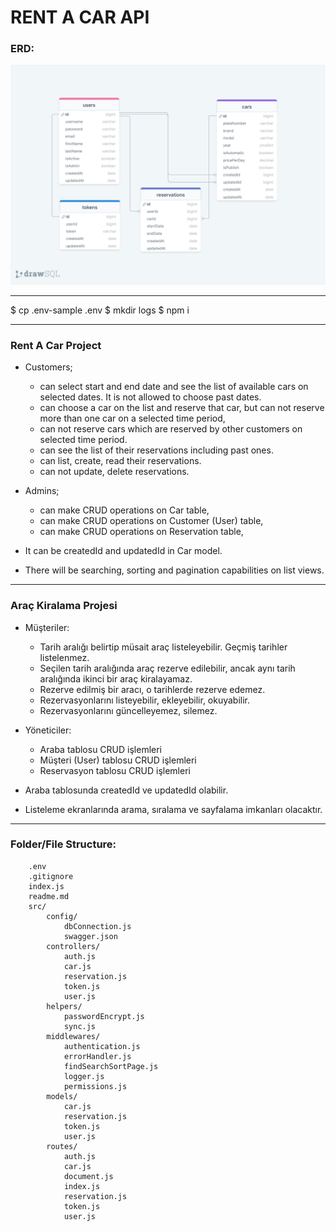 # RENT A CAR API

### ERD:

![ERD](./erdRentACarAPI.png)

---

$ cp .env-sample .env
$ mkdir logs
$ npm i

---

### Rent A Car Project

- Customers;

  - can select start and end date and see the list of available cars on selected dates. It is not allowed to choose past dates.
  - can choose a car on the list and reserve that car, but can not reserve more than one car on a selected time period,
  - can not reserve cars which are reserved by other customers on selected time period.
  - can see the list of their reservations including past ones.
  - can list, create, read their reservations.
  - can not update, delete reservations.

- Admins;

  - can make CRUD operations on Car table,
  - can make CRUD operations on Customer (User) table,
  - can make CRUD operations on Reservation table,

- It can be createdId and updatedId in Car model.
- There will be searching, sorting and pagination capabilities on list views.

---

### Araç Kiralama Projesi

- Müşteriler:
  - Tarih aralığı belirtip müsait araç listeleyebilir. Geçmiş tarihler listelenmez.
  - Seçilen tarih aralığında araç rezerve edilebilir, ancak aynı tarih aralığında ikinci bir araç kiralayamaz.
  - Rezerve edilmiş bir aracı, o tarihlerde rezerve edemez.
  - Rezervasyonlarını listeyebilir, ekleyebilir, okuyabilir.
  - Rezervasyonlarını güncelleyemez, silemez.
- Yöneticiler:

  - Araba tablosu CRUD işlemleri
  - Müşteri (User) tablosu CRUD işlemleri
  - Reservasyon tablosu CRUD işlemleri

- Araba tablosunda createdId ve updatedId olabilir.
- Listeleme ekranlarında arama, sıralama ve sayfalama imkanları olacaktır.

---

### Folder/File Structure:

```
    .env
    .gitignore
    index.js
    readme.md
    src/
        config/
            dbConnection.js
            swagger.json
        controllers/
            auth.js
            car.js
            reservation.js
            token.js
            user.js
        helpers/
            passwordEncrypt.js
            sync.js
        middlewares/
            authentication.js
            errorHandler.js
            findSearchSortPage.js
            logger.js
            permissions.js
        models/
            car.js
            reservation.js
            token.js
            user.js
        routes/
            auth.js
            car.js
            document.js
            index.js
            reservation.js
            token.js
            user.js
```
